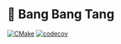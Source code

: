 # 🍭 Bang Bang Tang

[![CMake](https://github.com/xrw67/bbt/actions/workflows/cmake.yml/badge.svg)](https://github.com/xrw67/bbt/actions/workflows/cmake.yml)
[![codecov](https://codecov.io/gh/xrw67/bbt/branch/main/graph/badge.svg?token=JUFMFJ6J5K)](https://codecov.io/gh/xrw67/bbt)


